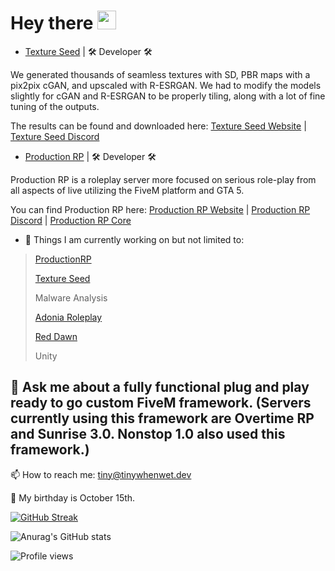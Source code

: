 <h1>
  Hey there
  <img src="https://media.giphy.com/media/hvRJCLFzcasrR4ia7z/giphy.gif" width="30px"/>
</h1>

- [Texture Seed](https://textureseed.com/) | 🛠️ Developer 🛠️

We generated thousands of seamless textures with SD, PBR maps with a pix2pix cGAN, and upscaled with R-ESRGAN. We had to modify the models slightly for cGAN and R-ESRGAN to be properly tiling, along with a lot of fine tuning of the outputs.

The results can be found and downloaded here: [Texture Seed Website](https://textureseed.com/) | [Texture Seed Discord](https://discord.gg/7mEF9rjB4f)

- [Production RP](https://productionrp.net/) | 🛠️ Developer 🛠️

Production RP is a roleplay server more focused on serious role-play from all aspects of live utilizing the FiveM platform and GTA 5.

You can find Production RP here: [Production RP Website](https://productionrp.net/) | [Production RP Discord](https://discord.gg/productionrp) | [Production RP Core](https://core.productionrp.net)





- 🔭 Things I am currently working on but not limited to:
> [ProductionRP](https://www.productionrp.net/)
>
>[Texture Seed](https://textureseed.com/)
>
> Malware Analysis
>
> [Adonia Roleplay](https://discord.gg/adoniarp)
>
> [Red Dawn](https://discord.gg/e8wWYUNZSN)
> 
> Unity
> 
## 💬 Ask me about a fully functional plug and play ready to go custom FiveM framework. (Servers currently using this framework are Overtime RP and Sunrise 3.0. Nonstop 1.0 also used this framework.) 
 📫 How to reach me: tiny@tinywhenwet.dev
 
 🎂 My birthday is October 15th.

[![GitHub Streak](https://streak-stats.demolab.com?user=tinywhenwet&theme=tokyonight_duo&hide_border=true&date_format=M%20j%5B%2C%20Y%5D)](https://git.io/streak-stats)

![Anurag's GitHub stats](https://github-readme-stats.vercel.app/api?username=TinyWhenWet&show_icons=true&theme=tokyonight)

![Profile views](https://gpvc.arturio.dev/tinywhenwet)

